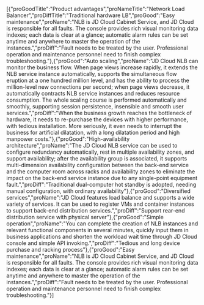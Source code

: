 [{"proGoodTitle":"Product advantages","proNameTitle":"Network Load Balancer","proDiffTitle":"Traditional hardware LB","proGood":"Easy maintenance","proName":"NLB is JD Cloud Cabinet Service, and JD Cloud is responsible for all faults. The console provides rich visual monitoring data indexes; each data is clear at a glance; automatic alarm rules can be set anytime and anywhere to master the operation of the instances.","proDiff":"Fault needs to be treated by the user. Professional operation and maintenance personnel need to finish complex troubleshooting."},{"proGood":"Auto scaling","proName":"JD Cloud NLB can monitor the business flow. When page views increase rapidly, it extends the NLB service instance automatically, supports the simultaneous flow eruption at a one hundred million level, and has the ability to process the million-level new connections per second; when page views decrease, it automatically contracts NLB service instances and reduces resource consumption. The whole scaling course is performed automatically and smoothly, supporting session persistence, insensible and smooth user services.","proDiff":"When the business growth reaches the bottleneck of hardware, it needs to re-purchase the devices with higher performance, with tedious installation. More seriously, it even needs to interrupt the business for artificial dilatation, with a long dilatation period and high manpower costs."},{"proGood":"High-availability architecture","proName":"The JD Cloud NLB service can be used to configure redundancy automatically, rest in multiple availability zones, and support availability; after the availability group is associated, it supports multi-dimension availability configuration between the back-end service and the computer room across racks and availability zones to eliminate the impact on the back-end service instance due to any single-point equipment fault.","proDiff":"Traditional dual-computer hot standby is adopted, needing manual configuration, with ordinary availability"},{"proGood":"Diversified services","proName":"JD Cloud features load balance and supports a wide variety of services. It can be used to register VMs and container instances to support back-end distribution services.","proDiff":"Support rear-end distribution service with physical server"},{"proGood":"Simple operation","proName":"You can complete the creation of NLB instances and relevant functional components in several minutes, quickly input them in business applications and shorten the workload wait time through JD Cloud console and simple API invoking.","proDiff":"Tedious and long device purchase and racking process"},{"proGood":"Easy maintenance","proName":"NLB is JD Cloud Cabinet Service, and JD Cloud is responsible for all faults. The console provides rich visual monitoring data indexes; each data is clear at a glance; automatic alarm rules can be set anytime and anywhere to master the operation of the instances.","proDiff":"Fault needs to be treated by the user. Professional operation and maintenance personnel need to finish complex troubleshooting."}]